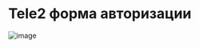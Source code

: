 # Tele2 форма авторизации
![image](https://user-images.githubusercontent.com/54438967/141762322-c49b2bc1-9c02-47a7-8e52-31ce2942515d.png)
